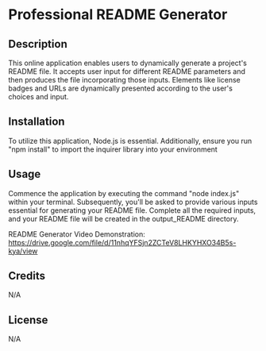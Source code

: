 # Professional README Generator

## Description

This online application enables users to dynamically generate a project's README file. It accepts user input for different README parameters and then produces the file incorporating those inputs. Elements like license badges and URLs are dynamically presented according to the user's choices and input.


## Installation


To utilize this application, Node.js is essential. Additionally, ensure you run "npm install" to import the inquirer library into your environment

## Usage


Commence the application by executing the command "node index.js" within your terminal. Subsequently, you'll be asked to provide various inputs essential for generating your README file. Complete all the required inputs, and your README file will be created in the output_README directory.

README Generator Video Demonstration: https://drive.google.com/file/d/11nhqYFSjn2ZCTeV8LHKYHXO34B5s-kya/view

## Credits

N/A

## License
N/A
